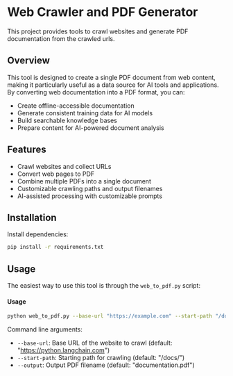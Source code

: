 # Web Crawler and PDF Generator

This project provides tools to crawl websites and generate PDF documentation from the crawled urls.

## Overview

This tool is designed to create a single PDF document from web content, making it particularly useful as a data source for AI tools and applications. By converting web documentation into a PDF format, you can:

- Create offline-accessible documentation
- Generate consistent training data for AI models
- Build searchable knowledge bases
- Prepare content for AI-powered document analysis

## Features

- Crawl websites and collect URLs
- Convert web pages to PDF
- Combine multiple PDFs into a single document
- Customizable crawling paths and output filenames
- AI-assisted processing with customizable prompts

## Installation

Install dependencies:
```bash
pip install -r requirements.txt
```

## Usage

The easiest way to use this tool is through the `web_to_pdf.py` script:

#### Usage

```bash
python web_to_pdf.py --base-url "https://example.com" --start-path "/docs/" --output "custom_documentation.pdf"
```

Command line arguments:
- `--base-url`: Base URL of the website to crawl (default: "https://python.langchain.com")
- `--start-path`: Starting path for crawling (default: "/docs/")
- `--output`: Output PDF filename (default: "documentation.pdf")
